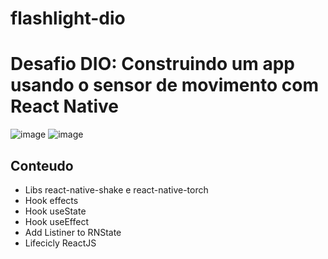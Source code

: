 # flashlight-dio

# Desafio DIO: Construindo um app usando o sensor de movimento com React Native

![image](https://user-images.githubusercontent.com/14898947/176568223-3c0fe2b9-2db6-4ca7-9ccd-c542f3dbec70.png)
![image](https://user-images.githubusercontent.com/14898947/176568243-bfb6db82-e119-49f9-a6c5-8366cfe28f48.png)

## Conteudo

- Libs react-native-shake e react-native-torch
- Hook effects
- Hook useState
- Hook useEffect
- Add Listiner to RNState
- Lifecicly ReactJS
